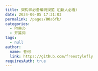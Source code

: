 ```yaml
---
title: 架构师必备编码规范（🌟新人必看）
date: 2024-06-05 17:31:03
permalink: /pages/80a6fb/
categories: 
  - PmHub
  - 开篇词
tags: 
  - null
author: 
  name: 苍何
  link: https://github.com/freestylefly
requiresAuth: true
---
```

